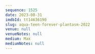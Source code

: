 ```yaml
---
sequence: 1525
date: 2023-08-31
imdbId: tt14636190
slug: aqua-teen-forever-plantasm-2022
venue: null
venueNotes: null
medium: Max
mediumNotes: null
---
```

